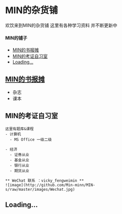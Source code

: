 # MIN的杂货铺
欢饮来到MIN的杂货铺
这里有各种学习资料
并不断更新中

#### MIN的铺子
- [MIN的书报摊](#MIN的书报摊)
- [MIN的考证自习室](#MIN的考证自习室)
- [Loading...](#Loading...)



## [MIN的书报摊](https://github.com/FUFUy/MIN-s-stand/blob/master/README.md)
- 杂志
- 课本

## MIN的考证自习室
```
这里有题库&课程
- 计算机
  - MS Office 一级二级
 
- 经济
  - 证券从业
  - 基金从业
  - 银行从业
  - 期货从业

** WeChat 联系 ：vicky_fengweimin **
![image](http://github.com/Min-minn/MIN-s/raw/master/images/Wechat.jpg)
```
## Loading...
